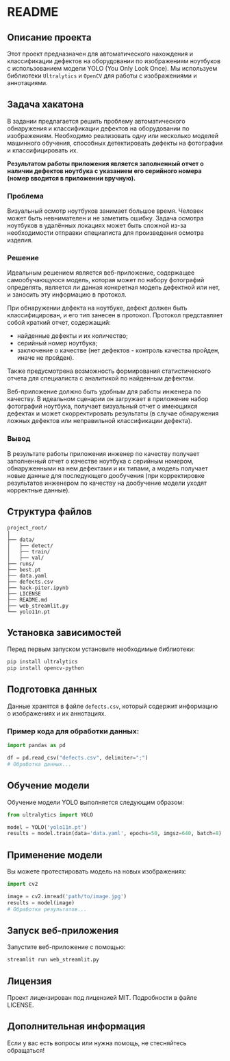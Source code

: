 
# README

## Описание проекта

Этот проект предназначен для автоматического нахождения и классификации дефектов на оборудовании по изображениям ноутбуков с использованием модели YOLO (You Only Look Once). Мы используем библиотеки `Ultralytics` и `OpenCV` для работы с изображениями и аннотациями.

## Задача хакатона

В задании предлагается решить проблему автоматического обнаружения и классификации дефектов на оборудовании по изображениям. Необходимо реализовать одну или несколько моделей машинного обучения, способных детектировать дефекты на фотографии и классифицировать их.

**Результатом работы приложения является заполненный отчет о наличии дефектов ноутбука с указанием его серийного номера (номер вводится в приложении вручную).**

### Проблема

Визуальный осмотр ноутбуков занимает большое время. Человек может быть невнимателен и не заметить ошибку. Задача осмотра ноутбуков в удалённых локациях может быть сложной из-за необходимости отправки специалиста для произведения осмотра изделия.

### Решение

Идеальным решением является веб-приложение, содержащее самообучающуюся модель, которая может по набору фотографий определять, является ли данная конкретная модель дефектной или нет, и заносить эту информацию в протокол. 

При обнаружении дефекта на ноутбуке, дефект должен быть классифицирован, и его тип занесен в протокол. Протокол представляет собой краткий отчет, содержащий:
- найденные дефекты и их количество;
- серийный номер ноутбука;
- заключение о качестве (нет дефектов - контроль качества пройден, иначе не пройден).

Также предусмотрена возможность формирования статистического отчета для специалиста с аналитикой по найденным дефектам.

Веб-приложение должно быть удобным для работы инженера по качеству. В идеальном сценарии он загружает в приложение набор фотографий ноутбука, получает визуальный отчет о имеющихся дефектах и может скорректировать результаты (в случае обнаружения ложных дефектов или неправильной классификации дефекта). 

### Вывод

В результате работы приложения инженер по качеству получает заполненный отчет о качестве ноутбука с серийным номером, обнаруженными на нем дефектами и их типами, а модель получает новые данные для последующего дообучения (при корректировке результатов инженером по качеству на дообучение модели уходят корректные данные).

## Структура файлов

```plaintext
project_root/
│
├── data/
│   ├── detect/
│   ├── train/
│   ├── val/
├── runs/
├── best.pt
├── data.yaml
├── defects.csv
├── hack-piter.ipynb
├── LICENSE
├── README.md
├── web_streamlit.py
└── yolo11n.pt
```

## Установка зависимостей

Перед первым запуском установите необходимые библиотеки:

```bash
pip install ultralytics
pip install opencv-python
```

## Подготовка данных

Данные хранятся в файле `defects.csv`, который содержит информацию о изображениях и их аннотациях.

### Пример кода для обработки данных:

```python
import pandas as pd

df = pd.read_csv("defects.csv", delimiter=";")
# Обработка данных...
```

## Обучение модели

Обучение модели YOLO выполняется следующим образом:

```python
from ultralytics import YOLO

model = YOLO('yolo11n.pt')
results = model.train(data='data.yaml', epochs=50, imgsz=640, batch=8)
```

## Применение модели

Вы можете протестировать модель на новых изображениях:

```python
import cv2

image = cv2.imread('path/to/image.jpg')
results = model(image)
# Обработка результатов...
```

## Запуск веб-приложения

Запустите веб-приложение с помощью:

```bash
streamlit run web_streamlit.py
```

## Лицензия

Проект лицензирован под лицензией MIT. Подробности в файле LICENSE.

## Дополнительная информация

Если у вас есть вопросы или нужна помощь, не стесняйтесь обращаться!
